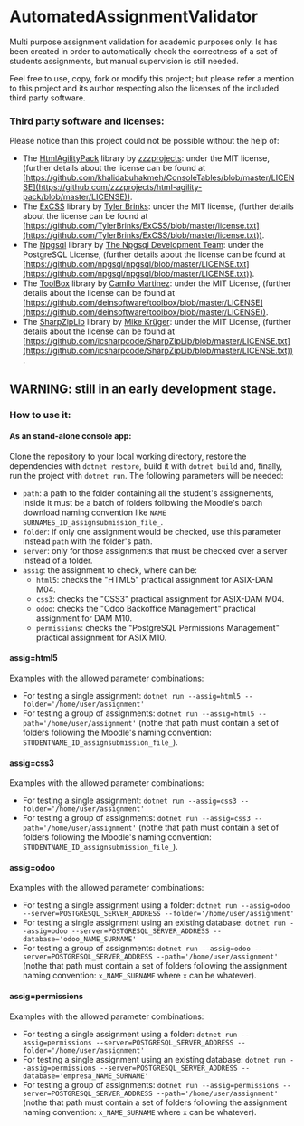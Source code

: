 # AutomatedAssignmentValidator
Multi purpose assignment validation for academic purposes only.
Is has been created in order to automatically check the correctness of a set of students assignments, but manual supervision is still needed.

Feel free to use, copy, fork or modify this project; but please refer a mention to this project and its author respecting also the licenses of the included third party software.

### Third party software and licenses:
Please notice than this project could not be possible without the help of:
* The [HtmlAgilityPack](https://html-agility-pack.net/) library by [zzzprojects](https://github.com/zzzprojects/html-agility-pack): under the MIT license, (further details about the license can be found at [https://github.com/khalidabuhakmeh/ConsoleTables/blob/master/LICENSE](https://github.com/zzzprojects/html-agility-pack/blob/master/LICENSE)).    
* The [ExCSS](https://github.com/TylerBrinks/ExCSS) library by [Tyler Brinks](https://github.com/TylerBrinks): under the MIT license, (further details about the license can be found at [https://github.com/TylerBrinks/ExCSS/blob/master/license.txt](https://github.com/TylerBrinks/ExCSS/blob/master/license.txt)).
* The [Npgsql](https://www.npgsql.org/) library by [The Npgsql Development Team](https://www.npgsql.org/index.html): under the PostgreSQL License, (further details about the license can be found at [https://github.com/npgsql/npgsql/blob/master/LICENSE.txt](https://github.com/npgsql/npgsql/blob/master/LICENSE.txt)).
* The [ToolBox](https://github.com/deinsoftware/toolbox) library by [Camilo Martinez](https://dev.to/equiman): under the MIT License, (further details about the license can be found at [https://github.com/deinsoftware/toolbox/blob/master/LICENSE](https://github.com/deinsoftware/toolbox/blob/master/LICENSE)).
* The [SharpZipLib](https://github.com/icsharpcode/SharpZipLib) library by [Mike Krüger](https://github.com/icsharpcode): under the MIT License, (further details about the license can be found at [https://github.com/icsharpcode/SharpZipLib/blob/master/LICENSE.txt](https://github.com/icsharpcode/SharpZipLib/blob/master/LICENSE.txt)).

## WARNING: still in an early development stage.
### How to use it:
#### As an stand-alone console app:
Clone the repository to your local working directory, restore the dependencies with `dotnet restore`, build it with `dotnet build` and, finally, run the project with `dotnet run`. The following parameters will be needed:
* `path`: a path to the folder containing all the student's assignements, inside it must be a batch of folders following the Moodle's batch download naming convention like `NAME SURNAMES_ID_assignsubmission_file_`.
* `folder`: if only one assignment would be checked, use this parameter instead `path` with the folder's path. 
* `server`: only for those assignments that must be checked over a server instead of a folder. 
* `assig`: the assignment to check, where can be:
    * `html5`: checks the "HTML5" practical assignment for ASIX-DAM M04.
    * `css3`: checks the "CSS3" practical assignment for ASIX-DAM M04.
    * `odoo`: checks the "Odoo Backoffice Management" practical assignment for DAM M10.
    * `permissions`: checks the "PostgreSQL Permissions Management" practical assignment for ASIX M10.

#### assig=html5
Examples with the allowed parameter combinations:
* For testing a single assignment: `dotnet run --assig=html5 --folder='/home/user/assignment'`
* For testing a group of assignments: `dotnet run --assig=html5 --path='/home/user/assignment'` (nothe that path must contain a set of folders following the Moodle's naming convention: `STUDENTNAME_ID_assignsubmission_file_`).

#### assig=css3
Examples with the allowed parameter combinations:
* For testing a single assignment: `dotnet run --assig=css3 --folder='/home/user/assignment'`
* For testing a group of assignments: `dotnet run --assig=css3 --path='/home/user/assignment'` (nothe that path must contain a set of folders following the Moodle's naming convention: `STUDENTNAME_ID_assignsubmission_file_`).

#### assig=odoo
Examples with the allowed parameter combinations:
* For testing a single assignment using a folder: `dotnet run --assig=odoo --server=POSTGRESQL_SERVER_ADDRESS --folder='/home/user/assignment'`
* For testing a single assignment using an existing database: `dotnet run --assig=odoo --server=POSTGRESQL_SERVER_ADDRESS --database='odoo_NAME_SURNAME'`
* For testing a group of assignments: `dotnet run --assig=odoo --server=POSTGRESQL_SERVER_ADDRESS --path='/home/user/assignment'` (nothe that path must contain a set of folders following the assignment naming convention: `x_NAME_SURNAME` where `x` can be whatever).

#### assig=permissions
Examples with the allowed parameter combinations:
* For testing a single assignment using a folder: `dotnet run --assig=permissions --server=POSTGRESQL_SERVER_ADDRESS --folder='/home/user/assignment'`
* For testing a single assignment using an existing database: `dotnet run --assig=permissions --server=POSTGRESQL_SERVER_ADDRESS --database='empresa_NAME_SURNAME'`
* For testing a group of assignments: `dotnet run --assig=permissions --server=POSTGRESQL_SERVER_ADDRESS --path='/home/user/assignment'` (nothe that path must contain a set of folders following the assignment naming convention: `x_NAME_SURNAME` where `x` can be whatever).